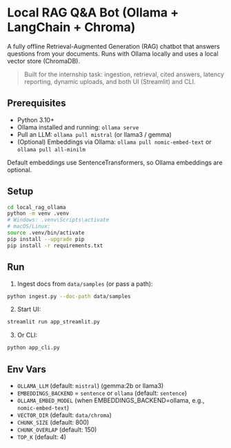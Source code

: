 # Local RAG Q&A Bot (Ollama + LangChain + Chroma)

A fully offline Retrieval-Augmented Generation (RAG) chatbot that answers questions from your documents.
Runs with Ollama locally and uses a local vector store (ChromaDB).

> Built for the internship task: ingestion, retrieval, cited answers, latency reporting, dynamic uploads, and both UI (Streamlit) and CLI.

## Prerequisites

- Python 3.10+
- Ollama installed and running: `ollama serve`
- Pull an LLM: `ollama pull mistral` (or llama3 / gemma)
- (Optional) Embeddings via Ollama: `ollama pull nomic-embed-text` or `ollama pull all-minilm`

Default embeddings use SentenceTransformers, so Ollama embeddings are optional.

## Setup

```bash
cd local_rag_ollama
python -m venv .venv
# Windows: .venv\Scripts\activate
# macOS/Linux:
source .venv/bin/activate
pip install --upgrade pip
pip install -r requirements.txt
```

## Run

1) Ingest docs from `data/samples` (or pass a path):
```bash
python ingest.py --doc-path data/samples
```

2) Start UI:
```bash
streamlit run app_streamlit.py
```

3) Or CLI:
```bash
python app_cli.py
```

## Env Vars

- `OLLAMA_LLM` (default: `mistral`) (gemma:2b or llama3)
- `EMBEDDINGS_BACKEND` = `sentence` or `ollama` (default: `sentence`)
- `OLLAMA_EMBED_MODEL` (when EMBEDDINGS_BACKEND=ollama, e.g., `nomic-embed-text`)
- `VECTOR_DIR` (default: `data/chroma`)
- `CHUNK_SIZE` (default: 800)
- `CHUNK_OVERLAP` (default: 150)
- `TOP_K` (default: 4)
